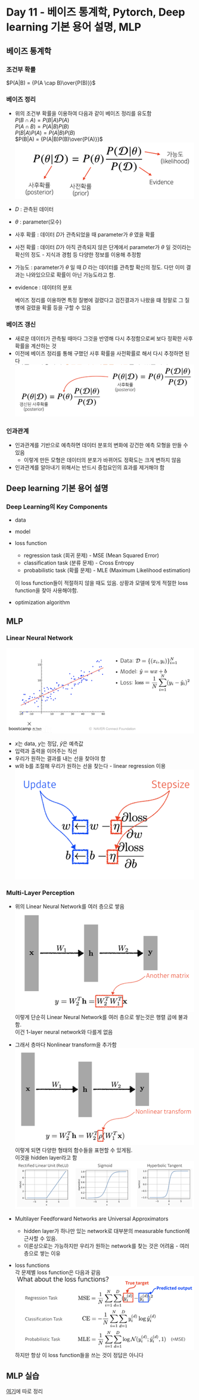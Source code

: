 # Day 11 - 베이즈 통계학, Pytorch, Deep learning 기본 용어 설명, MLP

## 베이즈 통계학

### 조건부 확률  

  $P(A|B) = {P(A \cap B)\over{P(B)}}$

### 베이즈 정리

* 위의 조건부 확률을 이용하여 다음과 같이 베이즈 정리를 유도함  
  $P(B \cap A) = P(B|A)P(A)$  
  $P(A \cap B) = P(A|B)P(B)$  
  $P(B|A)P(A) = P(A|B)P(B)$  
  $P(B|A) = {P(A|B)P(B)\over{P(A)}}$  
![베이즈 정리](./img/베이즈정리.png)
* $D$ : 관측된 데이터
* $\theta$ : parameter(모수)
* 사후 확률 : 데이터 $D$가 관측되었을 때 parameter가 $\theta$ 였을 확률
* 사전 확률 : 데이터 $D$가 아직 관측되지 않은 단계에서 parameter가 $\theta$ 일 것이라는 확신의 정도 - 지식과 경험 등 다양한 정보를 이용해 추정함
* 가능도 : parameter가 $\theta$ 일 때 $D$ 라는 데이터를 관측할 확신의 정도. 다만 이미 결과는 나와있으므로 확률이 아닌 가능도라고 함.
* evidence : 데이터의 분포

  베이즈 정리를 이용하면 특정 질병에 걸렸다고 검진결과가 나왔을 떄 정말로 그 질병에 걸렸을 확률 등을 구할 수 있음

### 베이즈 갱신

* 새로운 데이터가 관측될 때마다 그것을 반영해 다시 추정함으로써 보다 정확한 사후확률을 계산하는 것
* 이전에 베이즈 정리를 통해 구했던 사후 확률을 사전확률로 해서 다시 추정하면 된다
![베이즈 갱신](./img/베이즈갱신.png)

### 인과관계

* 인과관계를 기반으로 예측하면 데이터 분포의 변화에 강건한 예측 모형을 만들 수 있음
  * 이렇게 만든 모형은 데이터의 분포가 바뀌어도 정확도는 크게 변하지 않음
* 인과관계를 알아내기 위해서는 반드시 중첩요인의 효과를 제거해야 함

## Deep learning 기본 용어 설명

### Deep Learning의 Key Components

* data
* model
* loss function
  * regression task (회귀 문제) - MSE (Mean Squared Error)
  * classification task (분류 문제) - Cross Entropy
  * probabilistic task (확률 문제) - MLE (Maximum Likelihood estimation)  
  
  이 loss function들이 적절하지 않을 때도 있음. 상황과 모델에 맞게 적절한 loss function을 찾아 사용해야함.
* optimization algorithm

## MLP

### Linear Neural Network  
  
![Linear Neural Network](./img/linearNeuralNetworks.png)

* $x$는 data, $y$는 정답, $\hat{y}$은 예측값
* 입력과 출력을 이어주는 직선
* 우리가 원하는 결과를 내는 선을 찾아야 함
* w와 b를 조절해 우리가 원하는 선을 찾는다 - linear regression 이용
  ![Gradient Descent](./img/gradientDescent.png)
  
### Multi-Layer Perception

* 위의 Linear Neural Network를 여러 층으로 쌓음
  ![multi layer 1](./img/multiLayer1.png)
  이렇게 단순히 Linear Neural Network를 여러 층으로 쌓는것은 행렬 곱에 불과함.  
  이건 1-layer neural network와 다를게 없음

* 그래서 층마다 Nonlinear transform을 추가함
  ![multi layer 2](./img/multiLayer2.png)
  이렇게 되면 다양한 형태의 함수들을 표현할 수 있게됨.  
  이것을 hidden layer라고 함
  ![activation functions](./img/activationFunctions.png)

* Multilayer Feedforward Networks are Universal Approximators
  * hidden layer가 하나만 있는 network로 대부분의 measurable function에 근사할 수 있음.
  * 이론상으로는 가능하지만 우리가 원하는 network를 찾는 것은 어려움 - 여러 층으로 쌓는 이유

* loss functions  
  각 문제별 loss function은 다음과 같음
  ![loss functions](./img/lossFunction.png)
  하지만 항상 이 loss function들을 쓰는 것이 정답은 아니다

## MLP 실습

[여기](./MLP%20실습/MLP%20실습.md)에 따로 정리